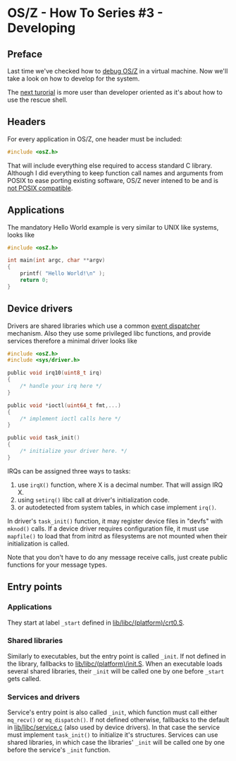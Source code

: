 OS/Z - How To Series #3 - Developing
====================================

Preface
-------

Last time we've checked how to [debug OS/Z](https://github.com/bztsrc/osz/blob/master/docs/howto2-debug.md) in a virtual machine. Now we'll take a look on how to develop for the system.

The [next turorial](https://github.com/bztsrc/osz/blob/master/docs/howto4-rescueshell.md) is more user than developer oriented as it's about how to use the rescue shell.

Headers
-------

For every application in OS/Z, one header must be included:

```c
#include <osZ.h>
```

That will include everything else required to access standard C library. Although I did everything to keep
function call names and arguments from POSIX to ease porting existing software, OS/Z never
intened to be and is [not POSIX compatible](https://github.com/bztsrc/osz/blob/master/docs/posix.md).

Applications
------------

The mandatory Hello World example is very similar to UNIX like systems, looks like

```c
#include <osZ.h>

int main(int argc, char **argv)
{
    printf( "Hello World!\n" );
    return 0;
}
```

Device drivers
--------------

Drivers are shared libraries which use a common [event dispatcher](https://github.com/bztsrc/osz/blob/master/src/lib/libc/dispatch.c) mechanism. Also they use some privileged libc
functions, and provide services therefore a minimal driver looks like

```c
#include <osZ.h>
#include <sys/driver.h>

public void irq10(uint8_t irq)
{
    /* handle your irq here */
}

public void *ioctl(uint64_t fmt,...)
{
    /* implement ioctl calls here */
}

public void task_init()
{
    /* initialize your driver here. */
}
```

IRQs can be assigned three ways to tasks:

 1. use `irqX()` function, where X is a decimal number. That will assign IRQ X.
 2. using `setirq()` libc call at driver's initialization code.
 3. or autodetected from system tables, in which case implement `irq()`.

In driver's `task_init()` function, it may register device files in "devfs" with `mknod()` calls.
If a device driver requires configuration file, it must use `mapfile()` to load that from initrd as filesystems are not mounted
when their initialization is called.

Note that you don't have to do any message receive calls, just create public functions for your message types.

Entry points
------------

### Applications

They start at label `_start` defined in [lib/libc/(platform)/crt0.S](https://github.com/bztsrc/osz/blob/master/src/lib/libc/x86_64/crt0.S).

### Shared libraries

Similarly to executables, but the entry point is called `_init`. If not defined in the library, fallbacks to [lib/libc/(platform)/init.S](https://github.com/bztsrc/osz/blob/master/src/lib/libc/x86_64/init.S).
When an executable loads several shared libraries, their `_init` will be called one by one before `_start` gets called.

### Services and drivers

Service's entry point is also called `_init`, which function must call either `mq_recv()` or `mq_dispatch()`. If not defined otherwise,
fallbacks to the default in [lib/libc/service.c](https://github.com/bztsrc/osz/blob/master/src/lib/libc/service.c) (also
used by device drivers). In that case the service must implement `task_init()` to initialize it's structures. Services can use
shared libraries, in which case the libraries' `_init` will be called one by one before the service's `_init` function.
